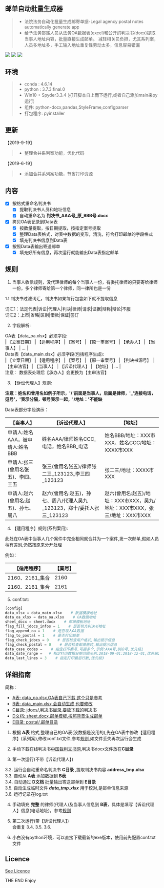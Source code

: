 ## 邮单自动批量生成器

> * 法院法务自动化批量生成邮寄单据-Legal agency postal notes automatically generate app
> * 给予法务邮递人员从法务OA数据表(excel)和公开的判决书(docx)提取当事人地址内容，批量直接生成邮单。 减轻相关员负担，尤其系列案，人员多地址多，手工输入地址重复性劳动太多，信息容易错漏

[![](https://img.shields.io/github/release/autolordz/docx-content-modify.svg?style=popout&logo=github&colorB=ff69b4)](https://github.com/autolordz/docx-content-modify/releases)
[![](https://img.shields.io/badge/github-source-orange.svg?style=popout&logo=github)](https://github.com/autolordz/docx-content-modify)
[![](https://img.shields.io/github/license/autolordz/docx-content-modify.svg?style=popout&logo=github)](https://github.com/autolordz/docx-content-modify/blob/master/LICENSE)

## 环境

> * conda : 4.6.14
> * python : 3.7.3.final.0
> * Win10 + Spyder3.3.4 (打开脚本自上而下运行,或者自己添加main来py运行)
> * 组件: python-docx,pandas,StyleFrame,configparser  
> * 打包程序: pyinstaller 

## 更新

【2019-9-19】

> * 整理合并系列案功能，优化代码

【2019-6-19】

> * 添加合并系列案功能，节省打印资源


## 内容

- [x] 按格式重命名判决书
	- [x] 提取判决书人员和地址信息
	- [x] 自动重命名为 **判决书_AAA号_原_BBB号.docx**

- [x] 拷贝OA表记录到Data表
	- [x] 按数量提取，按日期提取，按指定案号提取
	- [x] 整理Data表格式，对表中数据的变形，清洗，符合打印邮单的字段格式
	- [x] 填充判决书信息到Data表

- [x] 按照Data表输出寄送邮单
	- [x] 填充好所有信息，再次运行就能输出Data表指定邮单

## 规则

1. 当事人收信规则，没代理律师的每个当事人一份，有委托律师的只要寄给律师一份，多个律师寄给第一个律师，同一律所也是一份 

1.1 判决书过滤词汇，判决书如果每行包含如下就不提取信息  

词汇1：法定代表|诉讼|代理人|判决|律师|请求|证据|辩称|辩论|不服  
词汇2：上市|省略|区别|借款|保证|签订  

2. 字段解析:  

OA表【data_oa.xlsx】必须字段:  
| 【立案日期】 | 【适用程序】 | 【案号】 | 【原一审案号】 | 【承办人】 | 【当事人】 | ... |  
Data表【data_main.xlsx】必须字段(包括程序生成):  
| 【立案日期】 | 【适用程序】 | 【案号】 | 【原一审案号】 | 【判决书源号】 | 【主审法官】 | 【当事人】 | 【诉讼代理人】 | 【地址】 | ... |  
注意： 数据表处理后【承办人】会更换为【主审法官】  

3. 【诉讼代理人】规则:  

**注意：姓名和曾用名如例子所示，'/'前面是当事人，后面是律师，'_'连接电话，逗号'，'表示分隔，顿号表示一起，'/地址：'不能缺**     

Data表部分字段演示：  

| 【当事人】 | 【诉讼代理人】 | 【地址】 |
| --- | --- | --- |
| 申请人:姓名AAA，被申请人:姓名BBB| 姓名AAA/律师姓名CCC_电话，姓名BBB_电话 | 姓名BBB/地址：XXX市XXX，姓名CCC/地址：XXXX市XXX |
| 申请人:张三(曾用名张五)、李四、王五 | 张三(曾用名张五)/律师张二三_123123_李三四_123123 | 张二三/地址：XXXX市XXX |
| 申请人:赵六(曾用名:赵五)、孙七、周八 | 赵六(曾用名:赵五)，孙七、周八/代理人吴九_123123，郑十/委托人张三_123123| 赵六(曾用名:赵五)/地址：XXX市XXX，吴九/地址：XXX市XXX，张三/地址：XXX市XXX |

4. 【适用程序】规则(系列案用):  

此处在OA表中当事人几个案件中完全相同就合并为一个案件,发一次邮单,假如人员稍有差别,仍然按原来分开处理  

例如：  

| 【适用程序】 | 【案号】 |
| --- | --- |
| 2160、2161_集合 | 2160 |
| 2160、2161_集合 | 2161 |


5. conf.txt:  
```python
[config]
data_xlsx = data_main.xlsx    # 数据模板地址
data_oa_xlsx = data_oa.xlsx    # OA数据地址
sheet_docx = sheet.docx    # 邮单模板地址
flag_fill_jdocs_infos = 1    # 是否填充判决书地址
flag_append_oa = 1    # 是否导入OA数据
flag_to_postal = 1    # 是否打印邮单
flag_check_jdocs = 0    # 是否检查用户格式,输出提示信息
flag_check_postal = 0    # 是否检查邮单格式,输出提示信息
data_case_codes =    # 指定打印案号,可接多个,示例:AAA号,BBB号,优先级1
data_date_range =   # 指定打印数据日期范围示例:2018-09-01:2018-12-01,优先级2
data_last_lines = 3    # 指定打印最后行数,优先级3
```

## 详细指南

简称：  
- [A表: data_oa.xlsx,OA表自己下载,这个只是参考](./demo_docs/data_oa.xlsx)  
- [B表: data_main.xlsx,会自动生成,也要修改](./demo_docs/data_main.xlsx)  
- [C目录: jdocs/,判决书目录,要放下载的判决书](./demo_docs/jdocs/)  
- [D文档: sheet.docx,邮单模板,按照背景生成邮单](./demo_docs/sheet.docx)  
- [E目录: postal/,邮单目录](./demo_docs/postal/)  

1. 根据 **A表** 格式,整理自己的OA表(没数据是没用的),先在OA表中修改【适用程序】(系列案),修改conf.txt文件,参考[规则](#规则),如文件丢失再次运行会生成  

2. 手动下载在线判决书[中国裁判文书网](http://wenshu.court.gov.cn/),判决书docx文件放在**C目录**   

3. 第一次运行(不带【诉讼代理人】)  

3.2. 运行会自动重命名判决书 **C目录** ,提取判决书内容 **address_tmp.xlsx**     
3.3. 自动从 **A表** 添加数据到 **B表**  
3.4. 自动通过 **D文档** 批量输出寄送邮单到 **E目录**  
3.5. 自动生成临时文件 ***data_tmp.xlsx*** 用于校对,是邮单信息来源   
3.6. 运行记录在log.txt  

4. 手动填充 **完整** 的律师(代理人)及当事人信息到 **B表**，具体是填写【诉讼代理人】信息(电话地址)，参考[规则](#规则)  

5. 第二次运行(带【诉讼代理人】)  
会重复 3.4.  3.5. 3.6.  

6. 小白没有python环境，可以直接下载最新的exe版本，使用前先配置conf.txt文件

## Licence

[See Licence](https://github.com/autolordz/docx-content-modify/blob/master/LICENSE)

THE END
Enjoy
